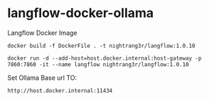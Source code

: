 # langflow-docker-ollama
Langflow Docker Image

```docker build -f DockerFile . -t nightrang3r/langflow:1.0.10```

```docker run -d --add-host=host.docker.internal:host-gateway -p 7860:7860 -it --name langflow nightrang3r/langflow:1.0.10```

Set Ollama Base url TO:

```http://host.docker.internal:11434```
